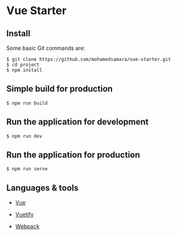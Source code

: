 # Vue Starter

## Install

Some basic Git commands are:

```
$ git clone https://github.com/mohamedsamara/vue-starter.git
$ cd project
$ npm install
```

## Simple build for production

```
$ npm run build
```

## Run the application for development

```
$ npm run dev
```

## Run the application for production

```
$ npm run serve
```

## Languages & tools

- [Vue](https://vuejs.org/)

- [Vuetify](https://vuetifyjs.com/en/)

- [Webpack](https://webpack.js.org/)
